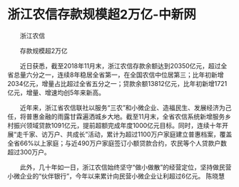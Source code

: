 # 浙江农信存款规模超2万亿-中新网

　　浙江农信

　　存款规模超2万亿

　　近日获悉，截至2018年11月末，浙江农信存款余额达到20350亿元，超过全省总量六分之一，连续8年稳居全省第一，在全国农信中位居第三；比年初新增2034亿元，增量占比超过全省五分之一；贷款余额13812亿元，比年初新增1721亿元，增量、增速均创5年来新高。

　　近年来，浙江省农信联社以服务“三农”和小微企业、造福民生、发展经济为己任，将普惠金融的雨露甘霖遍洒城乡大地。截至11月末，全省农信系统新增服务乡村振兴领域贷款1091亿元，提前超额完成年度1000亿元目标。同时，连续十年开展“走千家、访万户、共成长”活动，累计为超过1100万户家庭建立普惠档案，覆盖全省66%以上家庭；与近490万户家庭签订小额贷款合约，农民等个人贷款户数超过300万户。

　　此外，几十年如一日，浙江农信始终坚守“做小做散”的经营定位，坚持做民营小微企业的“伙伴银行”，今年以来累计向民营小微企业让利超过6亿元。 陈晓慧 
